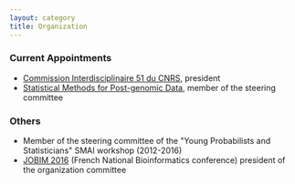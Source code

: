 ```yaml
---
layout: category
title: Organization
---
```


### Current Appointments

- [Commission Interdisciplinaire 51 du CNRS](http://cid51.cnrs.fr), president
- [Statistical Methods for Post-genomic Data](https://www.smpgd.fr), member of the steering committee


### Others

- Member of the steering committee of the "Young Probabilists and Statisticians" SMAI workshop (2012-2016)
- [JOBIM 2016](https://jobim2016.sciencesconf.org) (French National Bioinformatics conference) president of the organization committee


